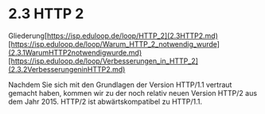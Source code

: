 # 2.3 HTTP 2



Gliederung[https://isp.eduloop.de/loop/HTTP_2](2.3HTTP2.md)[https://isp.eduloop.de/loop/Warum_HTTP_2_notwendig_wurde](2.3.1WarumHTTP2notwendigwurde.md)[https://isp.eduloop.de/loop/Verbesserungen_in_HTTP_2](2.3.2VerbesserungeninHTTP2.md)
  

Nachdem Sie sich mit den Grundlagen der Version HTTP/1.1 vertraut 
gemacht haben, kommen wir zu der noch relativ neuen Version HTTP/2 aus 
dem Jahr 2015. HTTP/2 ist abwärtskompatibel zu HTTP/1.1.